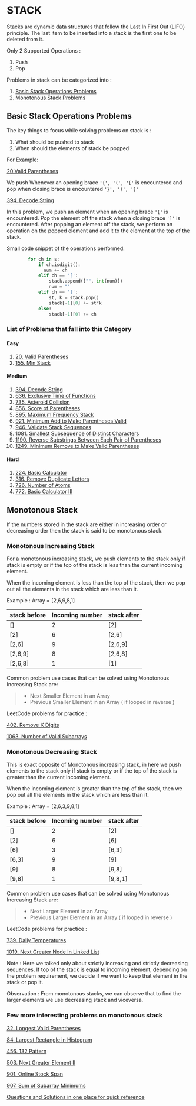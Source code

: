 # STACK

Stacks are dynamic data structures that follow the Last In First Out (LIFO) principle. The last item to be inserted into a stack is the first one to be deleted from it.

Only 2 Supported Operations :

1. Push
2. Pop

Problems in stack can be categorized into :

1. [Basic Stack Operations Problems](#basic-stack-operations-problems)
2. [Monotonous Stack Problems](#monotonous-stack)

## Basic Stack Operations Problems

The key things to focus while solving problems on stack is :

1. What should be pushed to stack
2. When should the elements of stack be popped

For Example:

[20.Valid Parentheses](https://leetcode.com/problems/valid-parentheses/)

We push Whenever an opening brace  ```'{', '(', '['```  is encountered and pop when closing brace is encountered  ```'}', ')', ']'```

[394. Decode String](https://leetcode.com/problems/decode-string/)

In this problem, we push an element when an opening brace ```'['``` is encountered. Pop the element off the stack when a closing brace ``` ']' ``` is encountered. After popping an element off the stack, we perform an operation on the popped element and add it to the element at the top of the stack.

Small code snippet of the operations performed:

```python
        for ch in s:
            if ch.isdigit():
              num += ch
            elif ch == '[':
                stack.append(["", int(num)])
                num = ""
            elif ch == ']':
                st, k = stack.pop()
                stack[-1][0] += st*k
            else:
                stack[-1][0] += ch
```

### List of Problems that fall into this Category

#### Easy

1. [20. Valid Parentheses](https://leetcode.com/problems/valid-parentheses/)
2. [155. Min Stack](https://leetcode.com/problems/min-stack/)

#### Medium

1. [394. Decode String](https://leetcode.com/problems/decode-string/)
2. [636. Exclusive Time of Functions](https://leetcode.com/problems/exclusive-time-of-functions/)
3. [735. Asteroid Collision](https://leetcode.com/problems/asteroid-collision/)
4. [856. Score of Parentheses](https://leetcode.com/problems/score-of-parentheses/)
5. [895. Maximum Frequency Stack](https://leetcode.com/problems/maximum-frequency-stack/)
6. [921. Minimum Add to Make Parentheses Valid](https://leetcode.com/problems/minimum-add-to-make-parentheses-valid/)
7. [946. Validate Stack Sequences](https://leetcode.com/problems/validate-stack-sequences/)
8. [1081. Smallest Subsequence of Distinct Characters](https://leetcode.com/problems/smallest-subsequence-of-distinct-characters/)
9. [1190. Reverse Substrings Between Each Pair of Parentheses](https://leetcode.com/problems/reverse-substrings-between-each-pair-of-parentheses/)
10. [1249. Minimum Remove to Make Valid Parentheses](https://leetcode.com/problems/minimum-remove-to-make-valid-parentheses/)

#### Hard

1. [224. Basic Calculator](https://leetcode.com/problems/basic-calculator/)
2. [316. Remove Duplicate Letters](https://leetcode.com/problems/remove-duplicate-letters/)
3. [726. Number of Atoms](https://leetcode.com/problems/number-of-atoms/)
4. [772. Basic Calculator III](https://leetcode.com/problems/basic-calculator-iii/)

## Monotonous Stack

If the numbers stored in the stack are either in increasing order or decreasing order then the stack is said to be monotonous stack.

### Monotonous Increasing Stack

For a monotonous increasing stack, we push elements to the stack only if stack is empty or if the top of the stack is less than the current incoming element.

When the incoming element is less than the top of the stack, then we pop out all the elements in the stack which are less than it.

Example : Array = [2,6,9,8,1]

|stack before    | Incoming number   | stack after   |
|-----------|-------|-----------|
|   []      |   2   |   [2]     |
|   [2]     |   6   |   [2,6]   |
|   [2,6]   |   9   |   [2,6,9] |
|   [2,6,9] |   8   |   [2,6,8] |
|   [2,6,8] |   1   |   [1]     |

Common problem use cases that can be solved using Monotonous Increasing Stack are:

>+ Next Smaller Element in an Array
>+ Previous Smaller Element in an Array ( if looped in reverse )

LeetCode problems for practice :

[402. Remove K Digits](https://leetcode.com/problems/remove-k-digits/)

[1063. Number of Valid Subarrays](https://leetcode.com/problems/number-of-valid-subarrays/)

### Monotonous Decreasing Stack

This is exact opposite of Monotonous increasing stack, in here we push elements to the stack only if stack is empty or if the top of the stack is greater than the current incoming element.

When the incoming element is greater than the top of the stack, then we pop out all the elements in the stack which are less than it.

Example : Array = [2,6,3,9,8,1]

|stack before    | Incoming number   | stack after   |
|-----------|-------|-----------|
|   []      |   2   |   [2]     |
|   [2]     |   6   |   [6]     |
|   [6]     |   3   |   [6,3]   |
|   [6,3]   |   9   |   [9]     |
|   [9]     |   8   |   [9,8]   |
|   [9,8]   |   1   |   [9,8,1] |

Common problem use cases that can be solved using Monotonous Increasing Stack are:

>+ Next Larger Element in an Array
>+ Previous Larger Element in an Array ( if looped in reverse )

LeetCode problems for practice :

[739. Daily Temperatures](https://leetcode.com/problems/daily-temperatures/)

[1019. Next Greater Node In Linked List](https://leetcode.com/problems/next-greater-node-in-linked-list/)

Note : Here we talked only about strictly increasing and strictly decreasing sequences. If top of the stack is equal to incoming element, depending on the problem requirement, we decide if we want to keep that element in the stack or pop it.

Observation : From monotonous stacks, we can observe that to find the larger elements we use decreasing stack and viceversa.

### Few more interesting problems on monotonous stack

[32. Longest Valid Parentheses](https://leetcode.com/problems/longest-valid-parentheses/)

[84. Largest Rectangle in Histogram](https://leetcode.com/problems/largest-rectangle-in-histogram/)

[456. 132 Pattern](https://leetcode.com/problems/132-pattern/)

[503. Next Greater Element II](https://leetcode.com/problems/next-greater-element-ii/)

[901. Online Stock Span](https://leetcode.com/problems/online-stock-span/)

[907. Sum of Subarray Minimums](https://leetcode.com/problems/sum-of-subarray-minimums/)

[Questions and Solutions in one place for quick reference](Stack_Questions_and_Solutions.md)
